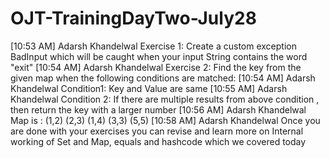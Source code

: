 ﻿# OJT-TrainingDayTwo-July28
[10:53 AM] Adarsh Khandelwal
    Exercise 1: Create a custom exception BadInput which will be caught when your input String contains the word "exit"
​[10:54 AM] Adarsh Khandelwal
    Exercise 2: Find the key from the given map when the following conditions are matched:
​[10:54 AM] Adarsh Khandelwal
    Condition1: Key and Value are same
​[10:55 AM] Adarsh Khandelwal
    Condition 2: If there are multiple results from above condition , then return the key with a larger number
​[10:56 AM] Adarsh Khandelwal
    Map is : (1,2) (2,3) (1,4) (3,3) (5,5)
​[10:58 AM] Adarsh Khandelwal
    Once you are done with your exercises you can revise and learn more on Internal working of Set and Map, equals and hashcode which we covered today
